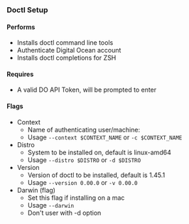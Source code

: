 ### Doctl Setup

#### Performs
- Installs doctl command line tools
- Authenticate Digital Ocean account
- Installs doctl completions for ZSH

#### Requires
- A valid DO API Token, will be prompted to enter

#### Flags
- Context
  - Name of authenticating user/machine:
  - Usage `--context $CONTEXT_NAME` or `-c $CONTEXT_NAME`
- Distro
  - System to be installed on, default is linux-amd64
  - Usage `--distro $DISTRO` or `-d $DISTRO`
- Version
    - Version of doctl to be installed, default is 1.45.1
    - Usage `--version 0.00.0` or `-v 0.00.0`
- Darwin (flag)
    - Set this flag if installing on a mac
    - Usage `--darwin`
    - Don't user with -d option

